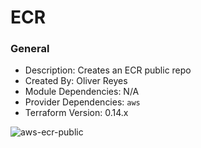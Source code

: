 # ECR

### General

* Description: Creates an ECR public repo
* Created By: Oliver Reyes
* Module Dependencies: N/A
* Provider Dependencies: `aws`
* Terraform Version: 0.14.x

![aws-ecr-public](https://github.com/ChowNow/ops-tf-modules/workflows/aws-ecr-public/badge.svg)